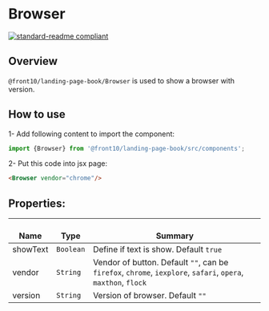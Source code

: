 # Browser

[![standard-readme compliant](https://img.shields.io/badge/standard--readme-OK-green.svg?style=flat-square)](https://github.com/RichardLitt/standard-readme)

## Overview
`@front10/landing-page-book/Browser` is used to show a browser with version.

## How to use
1- Add following content to import the component:
```js
import {Browser} from '@front10/landing-page-book/src/components';
```

2- Put this code into jsx page:
```html
<Browser vendor="chrome"/>
```

## Properties:

| </br>Name   | </br>Type | </br>Summary                                                                                 | 
| ------------| - | ------------------------------------------------------------------------------------------------------ |
| showText      | `Boolean` | Define if text is show. Default `true`|
| vendor      | `String` | Vendor of button. Default `""`, can be `firefox`, `chrome`, `iexplore`, `safari`, `opera`, `maxthon`, `flock`|
| version      | `String` | Version of browser. Default `""`|

